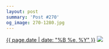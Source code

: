 ```yaml
---
layout: post
summary: 'Post #270'
og_image: 270-1280.jpg
---
```


<p>
  <time><a href="/270">{{ page.date | date: "%B %e, %Y" }}</a></time>
  <a href="/270"><img src="{{ site.assets_url }}/270-640.jpg" srcset="{{ site.assets_url }}/270-1280.jpg 1280w, {{ site.assets_url }}/270-960.jpg 960w, {{ site.assets_url }}/270-640.jpg 640w, {{ site.assets_url }}/270-320.jpg 320w" sizes="(min-width: 700px) 50vw, calc(100vw - 2rem)" /></a>
</p>
